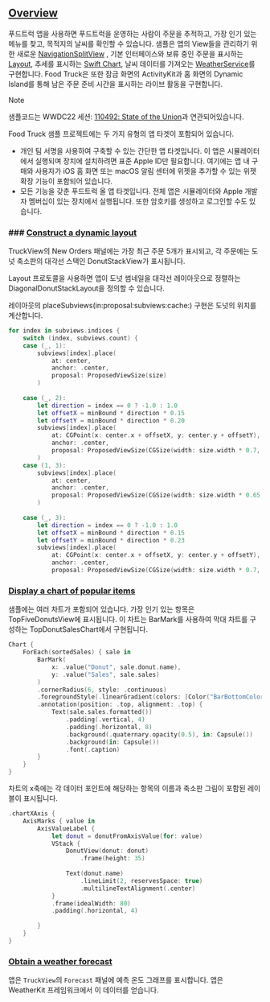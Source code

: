 ## [Overview](https://developer.apple.com/documentation/swiftui/food_truck_building_a_swiftui_multiplatform_app#overview)
푸드트럭 앱을 사용하면 푸드트럭을 운영하는 사람이 주문을 추적하고, 가장 인기 있는 메뉴를 찾고, 목적지의 날씨를 확인할 수 있습니다.
샘플은 앱의 View들을 관리하기 위한 새로운 [NavigationSplitView](https://developer.apple.com/documentation/swiftui/navigationsplitview) , 기본 인터페이스와 보류 중인 주문을 표시하는 [Layout](https://developer.apple.com/documentation/swiftui/layout), 추세를 표시하는 [Swift Chart](https://developer.apple.com/documentation/charts), 날씨 데이터를 가져오는 [WeatherService](https://developer.apple.com/documentation/weatherkit/weatherservice)를 구현합니다.
Food Truck은 또한 잠금 화면의 ActivityKit과 홈 화면의 Dynamic Island를 통해 남은 주문 준비 시간을 표시하는 라이브 활동을 구현합니다.

> [!Note]
> 샘플코드는 WWDC22 세션: [110492: State of the Union](https://developer.apple.com/wwdc22/110492/)과 연관되어있습니다.

Food Truck 샘플 프로젝트에는 두 가지 유형의 앱 타겟이 포함되어 있습니다.
- 개인 팀 서명을 사용하여 구축할 수 있는 간단한 앱 타겟입니다. 이 앱은 시뮬레이터에서 실행되며 장치에 설치하려면 표준 Apple ID만 필요합니다. 여기에는 앱 내 구매와 사용자가 iOS 홈 화면 또는 macOS 알림 센터에 위젯을 추가할 수 있는 위젯 확장 기능이 포함되어 있습니다.
- 모든 기능을 갖춘 푸드트럭 올 앱 타겟입니다. 전체 앱은 시뮬레이터와 Apple 개발자 멤버십이 있는 장치에서 실행됩니다. 또한 암호키를 생성하고 로그인할 수도 있습니다.

### ### [Construct a dynamic layout](https://developer.apple.com/documentation/swiftui/food_truck_building_a_swiftui_multiplatform_app#4143587)
TruckView의 New Orders 패널에는 가장 최근 주문 5개가 표시되고, 각 주문에는 도넛 축소판의 대각선 스택인 DonutStackView가 표시됩니다.

Layout 프로토콜을 사용하면 앱이 도넛 썸네일을 대각선 레이아웃으로 정렬하는 DiagonalDonutStackLayout을 정의할 수 있습니다.

레이아웃의 placeSubviews(in:proposal:subviews:cache:) 구현은 도넛의 위치를 ​​계산합니다.

```swift
for index in subviews.indices {
    switch (index, subviews.count) {
    case (_, 1):
        subviews[index].place(
            at: center,
            anchor: .center,
            proposal: ProposedViewSize(size)
        )
        
    case (_, 2):
        let direction = index == 0 ? -1.0 : 1.0
        let offsetX = minBound * direction * 0.15
        let offsetY = minBound * direction * 0.20
        subviews[index].place(
            at: CGPoint(x: center.x + offsetX, y: center.y + offsetY),
            anchor: .center,
            proposal: ProposedViewSize(CGSize(width: size.width * 0.7, height: size.height * 0.7))
        )
    case (1, 3):
        subviews[index].place(
            at: center,
            anchor: .center,
            proposal: ProposedViewSize(CGSize(width: size.width * 0.65, height: size.height * 0.65))
        )
        
    case (_, 3):
        let direction = index == 0 ? -1.0 : 1.0
        let offsetX = minBound * direction * 0.15
        let offsetY = minBound * direction * 0.23
        subviews[index].place(
            at: CGPoint(x: center.x + offsetX, y: center.y + offsetY),
            anchor: .center,
            proposal: ProposedViewSize(CGSize(width: size.width * 0.7, height: size.height * 0.65))
```

### [Display a chart of popular items](https://developer.apple.com/documentation/swiftui/food_truck_building_a_swiftui_multiplatform_app#4143588)
샘플에는 여러 차트가 포함되어 있습니다. 가장 인기 있는 항목은 TopFiveDonutsView에 표시됩니다. 이 차트는 BarMark를 사용하여 막대 차트를 구성하는 TopDonutSalesChart에서 구현됩니다.

```swift
Chart {
    ForEach(sortedSales) { sale in
        BarMark(
            x: .value("Donut", sale.donut.name),
            y: .value("Sales", sale.sales)
        )
        .cornerRadius(6, style: .continuous)
        .foregroundStyle(.linearGradient(colors: [Color("BarBottomColor"), .accentColor], startPoint: .bottom, endPoint: .top))
        .annotation(position: .top, alignment: .top) {
            Text(sale.sales.formatted())
                .padding(.vertical, 4)
                .padding(.horizontal, 8)
                .background(.quaternary.opacity(0.5), in: Capsule())
                .background(in: Capsule())
                .font(.caption)
        }
    }
}
```

차트의 x축에는 각 데이터 포인트에 해당하는 항목의 이름과 축소판 그림이 포함된 레이블이 표시됩니다.

```swift
.chartXAxis {
    AxisMarks { value in
        AxisValueLabel {
            let donut = donutFromAxisValue(for: value)
            VStack {
                DonutView(donut: donut)
                    .frame(height: 35)
                    
                Text(donut.name)
                    .lineLimit(2, reservesSpace: true)
                    .multilineTextAlignment(.center)
            }
            .frame(idealWidth: 80)
            .padding(.horizontal, 4)
            
        }
    }
}
```

### [Obtain a weather forecast](https://developer.apple.com/documentation/swiftui/food_truck_building_a_swiftui_multiplatform_app#4143589)
앱은 `TruckView`의 `Forecast` 패널에 예측 온도 그래프를 표시합니다. 앱은 WeatherKit 프레임워크에서 이 데이터를 얻습니다.